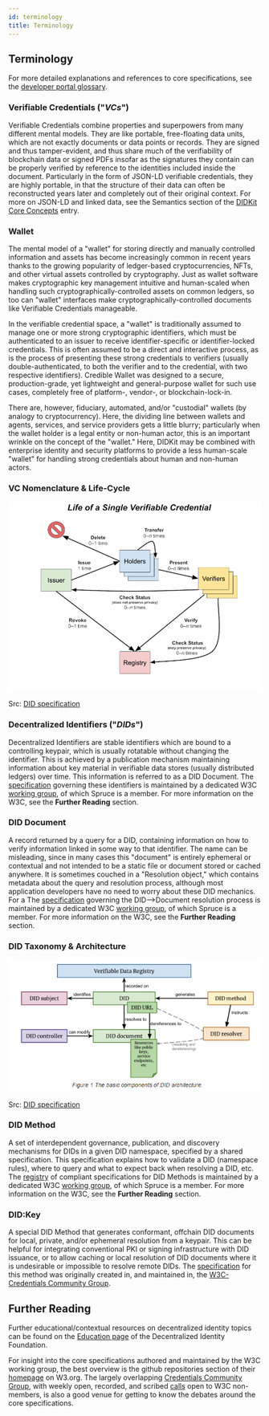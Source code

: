 ```yaml
---
id: terminology
title: Terminology
---
```


## Terminology

For more detailed explanations and references to core specifications, see the [developer portal glossary](https://spruceid.dev/docs/glossary).

### Verifiable Credentials ("*VCs*")
Verifiable Credentials combine properties and superpowers from many different
mental models. They are like portable, free-floating data units, which are not
exactly documents or data points or records. They are signed and thus
tamper-evident, and thus share much of the verifiability of blockchain data or
signed PDFs insofar as the signatures they contain can be properly verified by
reference to the identities included inside the document. Particularly in the
form of JSON-LD verifiable credentials, they are highly portable, in that the
structure of their data can often be reconstructed years later and completely
out of their original context. For more on JSON-LD and linked data, see the
Semantics section of the [DIDKit Core
Concepts](/docs/didkit/concepts.md#Semantics) entry.

### Wallet
The mental model of a "wallet" for storing directly and manually controlled
information and assets has become increasingly common in recent years thanks to
the growing popularity of ledger-based cryptocurrencies, NFTs, and other virtual
assets controlled by cryptography. Just as wallet software makes cryptographic
key management intuitive and human-scaled when handling such
cryptographically-controlled assets on common ledgers, so too can "wallet"
interfaces make cryptographically-controlled documents like Verifiable
Credentials manageable. 

In the verifiable credential space, a "wallet" is traditionally assumed to
manage one or more strong cryptographic identifiers, which must be authenticated
to an issuer to receive identifier-specific or identifier-locked credentials.
This is often assumed to be a direct and interactive process, as is the process
of presenting these strong credentials to verifiers (usually
double-authenticated, to both the verifier and to the credential, with two
respective identifiers). Credible Wallet was designed to a secure,
production-grade, yet lightweight and general-purpose wallet for such use cases,
completely free of platform-, vendor-, or blockchain-lock-in.

There are, however, fiduciary, automated, and/or "custodial" wallets (by analogy
to cryptocurrency). Here, the dividing line between wallets and agents,
services, and service providers gets a little blurry; particularly when the
wallet holder is a legal entity or non-human actor, this is an important wrinkle
on the concept of the "wallet." Here, DIDKit may be combined with enterprise
identity and security platforms to provide a less human-scale "wallet" for
handling strong credentials about human and non-human actors. 

### VC Nomenclature & Life-Cycle

![Architecture Diagram](/assets/did-core_vc-lifecycle.png)

Src: [DID specification](https://www.w3.org/TR/vc-data-model/#lifecycle-details)


### Decentralized Identifiers ("*DIDs*")
Decentralized Identifiers are stable identifiers which are bound to a
controlling keypair, which is usually rotatable without changing the identifier.
This is achieved by a publication mechanism maintaining information about key
material in verifiable data stores (usually distributed ledgers) over time. This
information is referred to as a DID Document. The
[specification](https://www.w3.org/TR/did-core/) governing these identifiers is
maintained by a dedicated W3C [working group](https://www.w3.org/2019/did-wg/),
of which Spruce is a member. For more information on the W3C, see the **Further
Reading** section.

### DID Document
A record returned by a query for a DID, containing information on how to verify
information linked in some way to that identifier. The name can be misleading,
since in many cases this "document" is entirely ephemeral or contextual and not
intended to be a static file or document stored or cached anywhere.  It is
sometimes couched in a "Resolution object," which contains metadata about the
query and resolution process, although most application developers have no need
to worry about these DID mechanics. For a The
[specification](https://w3c-ccg.github.io/did-resolution/) governing the
DID-->Document resolution process is maintained by a dedicated W3C [working
group](https://www.w3.org/2019/did-wg/), of which Spruce is a member. For more
information on the W3C, see the **Further Reading** section.

### DID Taxonomy & Architecture

![Architecture Diagram](/assets/did-core_architecture.png)

Src: [DID specification](https://www.w3.org/TR/did-core/#architecture-overview)

### DID Method
A set of interdependent governance, publication, and discovery mechanisms for
DIDs in a given DID namespace, specified by a shared specification. This
specification explains how to validate a DID (namespace rules), where to query
and what to expect back when resolving a DID, etc. The
[registry](https://w3c.github.io/did-spec-registries/#did-methods) of compliant
specifications for DID Methods is maintained by a dedicated W3C [working
group](https://www.w3.org/2019/did-wg/), of which Spruce is a member. For more
information on the W3C, see the **Further Reading** section.

### DID:Key
A special DID Method that generates conformant, offchain DID documents for
local, private, and/or ephemeral resolution from a keypair. This can be helpful
for integrating conventional PKI or signing infrastructure with DID issuance, or
to allow caching or local resolution of DID documents where it is undesirable or
impossible to resolve remote DIDs. The
[specification](https://w3c-ccg.github.io/did-method-key/) for this method was
originally created in, and maintained in, the [W3C-Credentials Community
Group](https://w3c-ccg.github.io/).
  
## Further Reading

Further educational/contextual resources on decentralized identity topics can be
found on the [Education page](https://identity.foundation/education/) of the
Decentralized Identity Foundation. 

For insight into the core specifications authored and maintained by the W3C
working group, the best overview is the github repositories section of their
[homepage](https://www.w3.org/2019/did-wg/) on W3.org. The largely overlapping
[Credentials Community Group](https://w3c-ccg.github.io/), with weekly open,
recorded, and scribed [calls](https://w3c-ccg.github.io/meetings/) open to W3C
non-members, is also a good venue for getting to know the debates around the
core specifications.